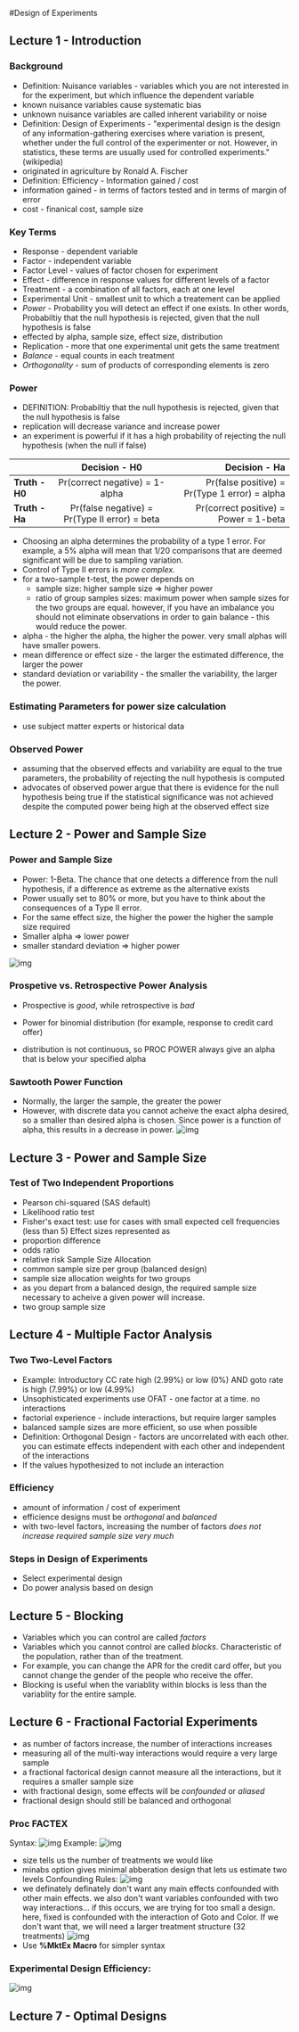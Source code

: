 #Design of Experiments

## Lecture 1 - Introduction
### Background
- Definition: Nuisance variables - variables which you are not interested in for the experiment, but which influence the dependent variable
 - known nuisance variables cause systematic bias
 - unknown nuisance variables are called inherent variability or noise
- Definition: Design of Experiments - "experimental design is the design of any information-gathering exercises where variation is present, whether under the full control of the experimenter or not. However, in statistics, these terms are usually used for controlled experiments." (wikipedia)
 - originated in agriculture by Ronald A. Fischer
- Definition: Efficiency - Information gained / cost
 - information gained - in terms of factors tested and in terms of margin of error
 - cost - finanical cost, sample size

### Key Terms
- Response - dependent variable
- Factor - independent variable
- Factor Level - values of factor chosen for experiment
- Effect - difference in response values for different levels of a factor
- Treatment - a combination of all factors, each at one level
- Experimental Unit - smallest unit to which a treatement can be applied
- *Power* - Probability you will detect an effect if one exists. In other words, Probabiltiy that the null hypothesis is rejected, given that the null hypothesis is false
 - effected by alpha, sample size, effect size, distribution
- Replication - more that one experimental unit gets the same treatment
- *Balance* - equal counts in each treatment
- *Orthogonality* - sum of products of corresponding elements is zero

### Power
- DEFINITION: Probabiltiy that the null hypothesis is rejected, given that the null hypothesis is false
 - replication will decrease variance and increase power
 - an experiment is powerful if it has a high probability of rejecting the null hypothesis (when the null if false)

|    |      Decision - H0    |  Decision - Ha |
|----------|:-------------:|------:|
| **Truth - H0** |  Pr(correct negative) = 1-alpha | Pr(false positive) = Pr(Type 1 error) =  alpha |
| **Truth - Ha** |    Pr(false negative) = Pr(Type II error) = beta|   Pr(correct positive) = Power = 1-beta  |

- Choosing an alpha determines the probability of a type 1 error. For example, a 5% alpha will mean that 1/20 comparisons that are deemed significant will be due to sampling variation.
- Control of Type II errors is *more complex.*
 - for a two-sample t-test, the power depends on
   - sample size: higher sample size => higher power
   - ratio of group samples sizes: maximum power when sample sizes for the two groups are equal. however, if you have an imbalance you should not eliminate observations in order to gain balance - this would reduce the power.
  - alpha - the higher the alpha, the higher the power.  very small alphas will have smaller powers.
  - mean difference or effect size - the larger the estimated difference, the larger the power
  - standard deviation or variability - the smaller the variability, the larger the power.

### Estimating Parameters for power size calculation
- use subject matter experts or historical data

### Observed Power
- assuming that the observed effects and variability are equal to the true parameters, the probability of rejecting the null hypothesis is computed
- advocates of observed power argue that there is evidence for the null hypothesis being true if the statistical significance was not achieved despite the computed power being high at the observed effect size

## Lecture 2 - Power and Sample Size

### Power and Sample Size
- Power: 1-Beta. The chance that one detects a difference from the null hypothesis, if a difference as extreme as the alternative exists
- Power usually set to 80% or more, but you have to think about the consequences of a Type II error.
- For the same effect size, the higher the power the higher the sample size required
- Smaller alpha => lower power
- smaller standard deviation => higher power

![img](screenshots/power_1.PNG "Power")

### Prospetive vs. Retrospective Power Analysis
 - Prospective is *good*, while retrospective is *bad*

- Power for binomial distribution (for example, response to credit card offer)
 - distribution is not continuous, so PROC POWER always give an alpha that is below your specified alpha

### Sawtooth Power Function
- Normally, the larger the sample, the greater the power
- However, with discrete data you cannot acheive the exact alpha desired, so a smaller than desired alpha is chosen. Since power is a function of alpha, this results in a decrease in power.
![img](screenshots/sawtooth.PNG "Sawtooth Power")

## Lecture 3 - Power and Sample Size

### Test of Two Independent Proportions
- Pearson chi-squared (SAS default)
- Likelihood ratio test
- Fisher's exact test: use for cases with small expected cell frequencies (less than 5)
Effect sizes represented as
- proportion difference
- odds ratio
- relative risk
Sample Size Allocation
- common sample size per group (balanced design)
- sample size allocation weights for two groups
 - as you depart from a balanced design, the required sample size necessary to acheive a given power will increase.
- two group sample size

## Lecture 4 - Multiple Factor Analysis

### Two Two-Level Factors
- Example: Introductory CC rate high (2.99%) or low (0%) AND goto rate is high (7.99%) or low (4.99%)
- Unsophisticated experiments use OFAT - one factor at a time. no interactions
- factorial experience - include interactions, but require larger samples
- balanced sample sizes are more efficient, so use when possible
- Definition: Orthogonal Design - factors are uncorrelated with each other. you can estimate effects independent with each other and independent of the interactions
- If the values hypothesized to not include an interaction

### Efficiency
- amount of information / cost of experiment
- efficience designs must be *orthogonal* and *balanced*
- with two-level factors, increasing the number of factors *does not increase required sample size very much*

### Steps in Design of Experiments
- Select experimental design
- Do power analysis based on design

## Lecture 5 - Blocking
- Variables which you can control are called *factors*
- Variables which you cannot control are called *blocks*. Characteristic of the population, rather than of the treatment.
- For example, you can change the APR for the credit card offer, but you cannot change the gender of the people who receive the offer.
- Blocking is useful when the variablity within blocks is less than the variablity for the entire sample.

## Lecture 6 - Fractional Factorial Experiments
- as number of factors increase, the number of interactions increases
- measuring all of the multi-way interactions would require a very large sample
- a fractional factorical design cannot measure all the interactions, but it requires a smaller sample size
- with fractional design, some effects will be *confounded* or *aliased*
- fractional design should still be balanced and orthogonal

### Proc FACTEX
Syntax: 
![img](screenshots/factex.PNG "PROC Factex")
Example:
![img](screenshots/factex_example.PNG "PROC Factex Example")
- size tells us the number of treatments we would like
- minabs option gives minimal abberation design that lets us estimate two levels
Confounding Rules:
![img](screenshots/factex_confounding.PNG "PROC Factex Recoded Example")
- we definately definately don't want any main effects confounded with other main effects. we also don't want variables confounded with two way interactions... if this occurs, we are trying for too small a design. here, fixed is confounded with the interaction of Goto and Color. If we don't want that, we will need a larger treatment structure (32 treatments)
![img](screenshots/factex_recoded.PNG "PROC Factex Recoded Example")
- Use **%MktEx Macro** for simpler syntax

### Experimental Design Efficiency:
![img](screenshots/DOE_efficiency.PNG "DOE Efficiency")

## Lecture 7 - Optimal Designs
